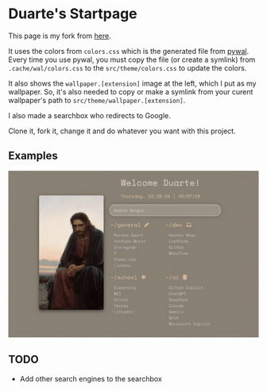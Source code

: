# Duarte's Startpage

This page is my fork from [here](https://github.com/fxzzi/startpage).

It uses the colors from `colors.css` which is the generated file from [pywal](https://github.com/eylles/pywal16).
Every time you use pywal, you must copy the file (or create a symlink) from `.cache/wal/colors.css` to the `src/theme/colors.css` to update the colors.

It also shows the `wallpaper.[extension]` image at the left, which I put as my wallpaper.
So, it's also needed to copy or make a symlink from your curent wallpaper's path to `src/theme/wallpaper.[extension]`.

I also made a searchbox who redirects to Google.

Clone it, fork it, change it and do whatever you want with this project.

## Examples

![slideshow](slideshow.gif)

## TODO

- Add other search engines to the searchbox
